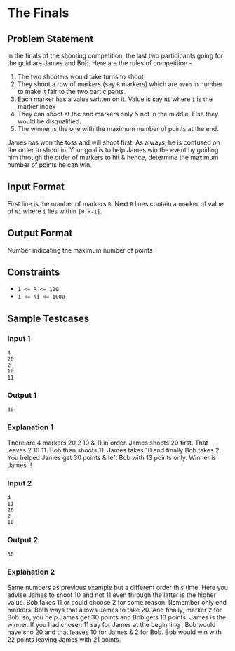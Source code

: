# The Finals

## Problem Statement

In the finals of the shooting competition, the last two participants going for the gold are James and Bob. Here are the rules of competition -

1. The two shooters would take turns to shoot
2. They shoot a row of markers (say `R` markers) which are `even` in number to make it fair to the two participants.
3. Each marker has a value written on it. Value is say `Ni` where `i` is the marker index
4. They can shoot at the end markers only & not in the middle. Else they would be disqualified.
5. The winner is the one with the maximum number of points at the end.

James has won the toss and will shoot first. As always, he is confused on the order to shoot in. Your goal is to help James win the event by guiding him through the order of markers to hit & hence, determine the maximum number of points he can win.

## Input Format

First line is the number of markers `R`.
Next `R` lines contain a marker of value of `Ni` where `i` lies within `[0,R-1]`.

## Output Format

Number indicating the maximum number of points

## Constraints

- `1 <= R <= 100`
- `1 <= Ni <= 1000`

## Sample Testcases

### Input 1

```
4
20
2
10
11
```

### Output 1

```
30
```

### Explanation 1

There are 4 markers 20 2 10 & 11 in order. James shoots 20 first. That leaves 2 10 11. Bob then shoots 11. James takes 10 and finally Bob takes 2. You helped James get 30 points & left Bob with 13 points only. Winner is James !!

### Input 2

```
4
11
20
2
10
```

### Output 2

```
30
```

### Explanation 2

Same numbers as previous example but a different order this time. Here you advise James to shoot 10 and not 11 even through the latter is the higher value. Bob takes 11 or could choose 2 for some reason. Remember only end markers. Both ways that allows James to take 20. And finally, marker 2 for Bob. so, you help James get 30 points and Bob gets 13 points. James is the winner.
If you had chosen 11 say for James at the beginning , Bob would have sho 20 and that leaves 10 for James & 2 for Bob. Bob would win with 22 points leaving James with 21 points.
